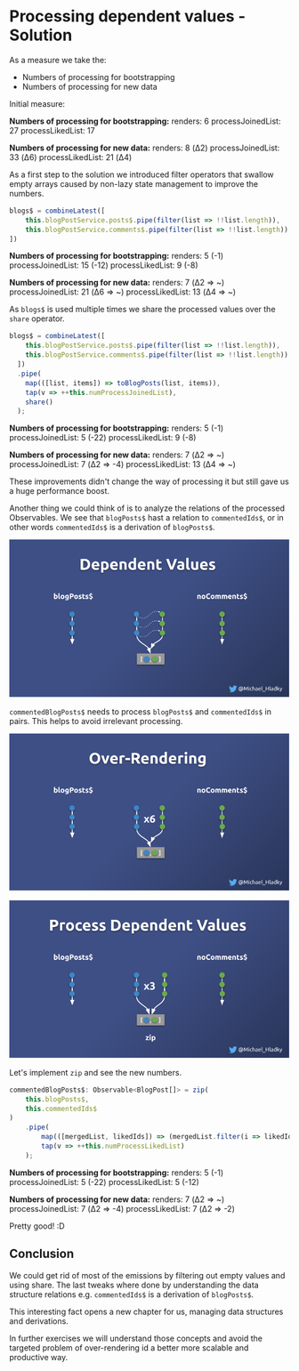 # Processing dependent values - Solution

As a measure we take the:
- Numbers of processing for bootstrapping
- Numbers of processing for new data

Initial measure:

**Numbers of processing for bootstrapping:**
renders: 6
processJoinedList: 27
processLikedList: 17

**Numbers of processing for new data:**
renders: 8 (Δ2)
processJoinedList: 33 (Δ6)
processLikedList: 21 (Δ4)


As a first step to the solution we introduced filter operators that 
swallow empty arrays caused by non-lazy state management to improve the numbers.

```typescript
blogs$ = combineLatest([
    this.blogPostService.posts$.pipe(filter(list => !!list.length)),
    this.blogPostService.comments$.pipe(filter(list => !!list.length))
])
```

**Numbers of processing for bootstrapping:**
renders: 5 (-1)
processJoinedList: 15 (-12)
processLikedList: 9 (-8)

**Numbers of processing for new data:**
renders: 7 (Δ2 => ~) 
processJoinedList: 21 (Δ6 => ~)
processLikedList: 13 (Δ4 => ~)

As `blogs$` is used multiple times we share the processed values over the `share` operator.
```typescript
blogs$ = combineLatest([
    this.blogPostService.posts$.pipe(filter(list => !!list.length)),
    this.blogPostService.comments$.pipe(filter(list => !!list.length))
  ])
  .pipe(
    map(([list, items]) => toBlogPosts(list, items)),
    tap(v => ++this.numProcessJoinedList),
    share()
  );
```

**Numbers of processing for bootstrapping:**
renders: 5 (-1)
processJoinedList: 5 (-22)
processLikedList: 9 (-8)

**Numbers of processing for new data:**
renders: 7 (Δ2 => ~) 
processJoinedList: 7 (Δ2 => -4)
processLikedList: 13 (Δ4 => ~)

These improvements didn't change the way of processing it but still gave us a huge performance boost.

Another thing we could think of is to analyze the relations of the processed Observables. 
We see that `blogPosts$` hast a relation to `commentedIds$`, or in other words `commentedIds$` is a derivation of `blogPosts$`.

![](./assets/images/Reactive-architecture-and-ux-patterns_angular_combination-operators-dependent-values_michael-hladky.png)

`commentedBlogPosts$` needs to process `blogPosts$` and `commentedIds$` in pairs. This helps to avoid irrelevant processing.

![](./assets/images/Reactive-architecture-and-ux-patterns_angular_combination-operators_over-rendering-with-combineLatest_michael-hladky.png)

![](./assets/images/Reactive-architecture-and-ux-patterns_angular_combination-operators_process-dependent-values_michael-hladky.png)

Let's implement `zip` and see the new numbers. 

```typescript
commentedBlogPosts$: Observable<BlogPost[]> = zip(
    this.blogPosts$,
    this.commentedIds$
)
    .pipe(
        map(([mergedList, likedIds]) => (mergedList.filter(i => likedIds.find(li => li === i.id)))),
        tap(v => ++this.numProcessLikedList)
    );
```

**Numbers of processing for bootstrapping:**
renders: 5 (-1)
processJoinedList: 5 (-22)
processLikedList: 5 (-12)

**Numbers of processing for new data:**
renders: 7 (Δ2 => ~) 
processJoinedList: 7 (Δ2 => -4)
processLikedList: 7 (Δ2 => -2)

Pretty good! :D

## Conclusion

We could get rid of most of the emissions by filtering out empty values and using share.
The last tweaks where done by understanding the data structure relations 
e.g. `commentedIds$` is a derivation of `blogPosts$`.

This interesting fact opens a new chapter for us, managing data structures and derivations.  

In further exercises we will understand those concepts and avoid the targeted problem of over-rendering id a better more scalable and productive way.
